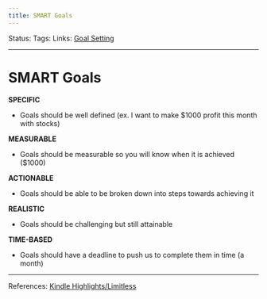 ```yaml
---
title: SMART Goals
---
```

Status:
Tags:
Links: [Goal Setting](out/goal-setting.md)
___
# SMART Goals

**SPECIFIC**

-   Goals should be well defined (ex. I want to make $1000 profit this month with stocks)
    

**MEASURABLE**

-   Goals should be measurable so you will know when it is achieved ($1000)
    

**ACTIONABLE**

-   Goals should be able to be broken down into steps towards achieving it
    

**REALISTIC**

-   Goals should be challenging but still attainable
    

**TIME-BASED**

-   Goals should have a deadline to push us to complete them in time (a month)
    

  
___
References: [Kindle Highlights/Limitless](None)